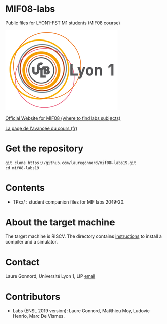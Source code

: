 # MIF08-labs
Public files for LYON1-FST M1 students (MIF08 course)

![lyon1logo](logo_lyon1_tiny.png)


[Official Website for MIF08 (where to find labs subjects)](http://laure.gonnord.org/pro/teaching/compilM1.html)

[La page de l'avancée du cours (fr)](./AVANCEE.md)

# Get the repository

```
git clone https://github.com/lauregonnord/mif08-labs19.git
cd mif08-labs19
```

# Contents


   * TPxx/     : student companion files for MIF labs 2019-20.


# About the target machine

The target machine is RISCV. The directory contains [instructions](https://github.com/lauregonnord/mif08-labs19/blob/master/INSTALL.md) to install a compiler and a simulator.

# Contact

Laure Gonnord, Université Lyon 1, LIP [email](mailto:laure.gonnord@univ-lyon1.fr)

# Contributors

  * Labs (ENSL 2019 version): Laure Gonnord, Matthieu Moy, Ludovic
    Henrio, Marc De Vismes.
  
